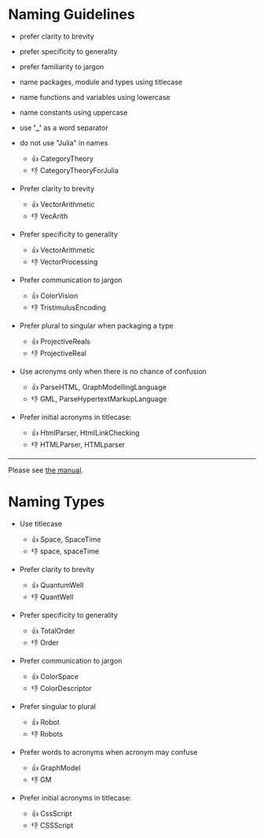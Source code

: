 
# Naming Guidelines

- prefer clarity to brevity   

- prefer specificity to generality    

- prefer familiarity to jargon   

- name packages, module and types using titlecase  

- name functions and variables using lowercase  

- name constants using uppercase  

- use __'\_'__ as a word separator

- do not use "Julia" in names


  - :thumbsup: CategoryTheory
  - :thumbsdown:  CategoryTheoryForJulia

- Prefer clarity to brevity  
  - :thumbsup: VectorArithmetic
  - :thumbsdown:  VecArith
  
- Prefer specificity to generality  
  - :thumbsup: VectorArithmetic
  - :thumbsdown:  VectorProcessing

- Prefer communication to jargon  
  - :thumbsup: ColorVision
  - :thumbsdown:  TristimulusEncoding

- Prefer plural to singular when packaging a type
  - :thumbsup: ProjectiveReals
  - :thumbsdown:  ProjectiveReal

- Use acronyms only when there is no chance of confusion
  - :thumbsup: ParseHTML, GraphModellingLanguage
  - :thumbsdown:  GML, ParseHypertextMarkupLanguage

- Prefer initial acronyms in titlecase:
  - :thumbsup: HtmlParser, HtmlLinkChecking
  - :thumbsdown:  HTMLParser, HTMLparser


------  
    
Please see [the manual](http://docs.julialang.org/en/latest/manual/packages/#guidelines-for-naming-a-package).

# Naming Types


- Use titlecase
  - :thumbsup: Space, SpaceTime
  - :thumbsdown:  space, spaceTime

- Prefer clarity to brevity  
  - :thumbsup: QuantumWell
  - :thumbsdown:  QuantWell
  
- Prefer specificity to generality  
  - :thumbsup: TotalOrder
  - :thumbsdown:  Order

- Prefer communication to jargon  
  - :thumbsup: ColorSpace
  - :thumbsdown:  ColorDescriptor

- Prefer singular to plural
  - :thumbsup: Robot
  - :thumbsdown:  Robots

- Prefer words to acronyms when acronym may confuse
  - :thumbsup: GraphModel
  - :thumbsdown:  GM

- Prefer initial acronyms in titlecase:
  - :thumbsup: CssScript
  - :thumbsdown:  CSSScript
